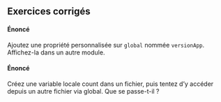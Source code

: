 ## Exercices corrigés

#### Énoncé
Ajoutez une propriété personnalisée sur `global` nommée `versionApp`. Affichez-la dans un autre module.

#### Énoncé
Créez une variable locale count dans un fichier, puis tentez d’y accéder depuis un autre fichier via global. Que se passe-t-il ?